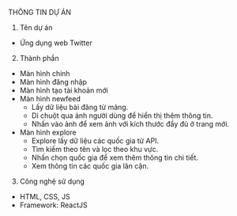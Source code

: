 THÔNG TIN DỰ ÁN

1. Tên dự án
- Ứng dụng web Twitter
2. Thành phần
- Màn hình chính
- Màn hình đăng nhập
- Màn hình tạo tài khoản mới
- Màn hình newfeed
  + Lấy dữ liệu bài đăng từ mảng.
  + Di chuột qua ảnh người dùng để hiển thị thêm thông tin.
  + Nhấn vào ảnh để xem ảnh với kích thước đầy đủ ở trang mới.
- Màn hình explore
  + Explore lấy dữ liệu các quốc gia từ API.
  + Tìm kiếm theo tên và lọc theo khu vực.
  + Nhấn chọn quốc gia để xem thêm thông tin chi tiết.
  + Xem thông tin các quốc gia lân cận.
3. Công nghệ sử dụng
- HTML, CSS, JS
- Framework: ReactJS

